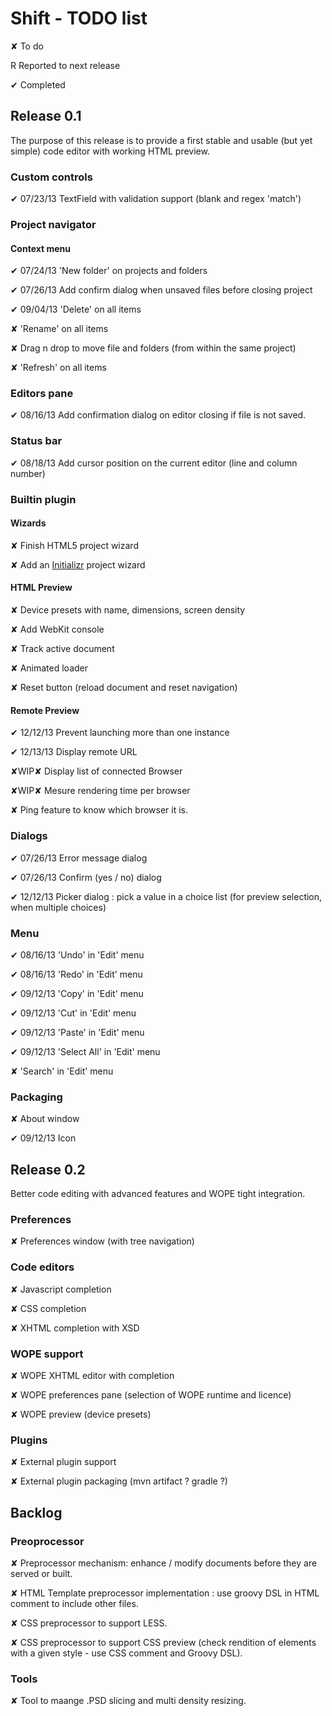 
# Shift - TODO list

<t>✘</t> To do

<c>R</c> Reported to next release

<d>✔</d> Completed

## Release 0.1

The purpose of this release is to provide a first stable and usable (but yet simple) code editor with working HTML preview.


### Custom controls

<d>✔ 07/23/13</d> TextField with validation support (blank and regex 'match')

### Project navigator

#### Context menu  

<d>✔ 07/24/13</d> 'New folder' on projects and folders  

<d>✔ 07/26/13</d> Add confirm dialog when unsaved files before closing project  

<d>✔ 09/04/13</d> 'Delete' on all items  

<t>✘</t> 'Rename' on all items  

<t>✘</t> Drag n drop to move file and folders (from within the same project)  

<t>✘</t> 'Refresh' on all items

### Editors pane

<d>✔ 08/16/13</d> Add confirmation dialog on editor closing if file is not saved.

### Status bar


<d>✔ 08/18/13</d> Add cursor position on the current editor (line and column number)

### Builtin plugin

#### Wizards

<t>✘</t> Finish HTML5 project wizard  

<t>✘</t> Add an [Initializr](http://www.initializr.com/) project wizard

#### HTML Preview

<t>✘</t> Device presets with name, dimensions, screen density  

<t>✘</t> Add WebKit console  

<t>✘</t> Track active document  

<t>✘</t> Animated loader  

<t>✘</t> Reset button (reload document and reset navigation)  

#### Remote Preview

<d>✔ 12/12/13</d> Prevent launching more than one instance

<d>✔ 12/13/13</d> Display remote URL

<t>✘WIP✘</t> Display list of connected Browser

<t>✘WIP✘</t> Mesure rendering time per browser

<t>✘</t> Ping feature to know which browser it is.


### Dialogs

<d>✔ 07/26/13</d> Error message dialog  

<d>✔ 07/26/13</d> Confirm (yes / no) dialog  

<d>✔ 12/12/13</d> Picker dialog : pick a value in a choice list (for preview selection, when multiple choices)

### Menu

<d>✔ 08/16/13</d> 'Undo' in 'Edit' menu  

<d>✔ 08/16/13</d> 'Redo' in 'Edit' menu  

<d>✔ 09/12/13</d> 'Copy' in 'Edit' menu  

<d>✔ 09/12/13</d> 'Cut' in 'Edit' menu  

<d>✔ 09/12/13</d> 'Paste' in 'Edit' menu  

<d>✔ 09/12/13</d> 'Select All' in 'Edit' menu  

<t>✘</t> 'Search' in 'Edit' menu  

### Packaging

<t>✘</t> About window  

<d>✔ 09/12/13</d> Icon

## Release 0.2

Better code editing with advanced features and WOPE tight integration.

### Preferences

<t>✘</t> Preferences window (with tree navigation)

### Code editors

<t>✘</t> Javascript completion  

<t>✘</t> CSS completion  

<t>✘</t> XHTML completion  with XSD

### WOPE support

<t>✘</t> WOPE XHTML editor with completion  

<t>✘</t> WOPE preferences pane (selection of WOPE runtime and licence)  

<t>✘</t> WOPE preview (device presets)

### Plugins

<t>✘</t> External plugin support

<t>✘</t> External plugin packaging (mvn artifact ? gradle ?)

## Backlog

### Preoprocessor

<t>✘</t> Preprocessor mechanism: enhance / modify documents before they are served or built.

<t>✘</t> HTML Template preprocessor implementation : use groovy DSL in HTML comment to include other files.

<t>✘</t> CSS preprocessor to support LESS.

<t>✘</t> CSS preprocessor to support CSS preview (check rendition of elements with a given style - use CSS comment and Groovy DSL).

### Tools

<t>✘</t> Tool to maange .PSD slicing and multi density resizing.
